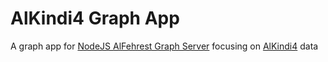 # AlKindi4 Graph App 

A graph app for [NodeJS AlFehrest Graph Server](https://github.com/drdrsh/alfehrest_nodejs) focusing on [AlKindi4](http://alkindi4.ideo-cairo.org/) data